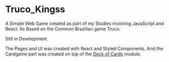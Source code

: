 # Truco_Kingss
A Simple Web Game created as part of my Studies involving JavaScript and React. Its Based on the Common Brazilian game Truco. 

Still in Development.

The Pages and UI was created with React and Styled Components. And the Cardgame part was created on top of the [Deck of Cards](https://github.com/deck-of-cards/deck-of-cards) module.
